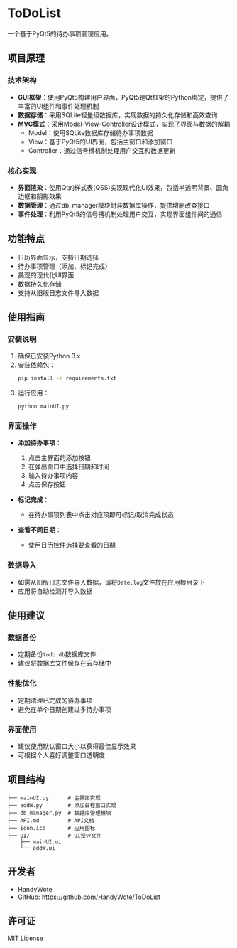 
# ToDoList

一个基于PyQt5的待办事项管理应用。

## 项目原理

### 技术架构
- **GUI框架**：使用PyQt5构建用户界面，PyQt5是Qt框架的Python绑定，提供了丰富的UI组件和事件处理机制
- **数据存储**：采用SQLite轻量级数据库，实现数据的持久化存储和高效查询
- **MVC模式**：采用Model-View-Controller设计模式，实现了界面与数据的解耦
  - Model：使用SQLite数据库存储待办事项数据
  - View：基于PyQt5的UI界面，包括主窗口和添加窗口
  - Controller：通过信号槽机制处理用户交互和数据更新

### 核心实现
- **界面渲染**：使用Qt的样式表(QSS)实现现代化UI效果，包括半透明背景、圆角边框和阴影效果
- **数据管理**：通过db_manager模块封装数据库操作，提供增删改查接口
- **事件处理**：利用PyQt5的信号槽机制处理用户交互，实现界面组件间的通信

## 功能特点

- 日历界面显示，支持日期选择
- 待办事项管理（添加、标记完成）
- 美观的现代化UI界面
- 数据持久化存储
- 支持从旧版日志文件导入数据

## 使用指南

### 安装说明
1. 确保已安装Python 3.x
2. 安装依赖包：
   ```bash
   pip install -r requirements.txt
   ```
3. 运行应用：
   ```bash
   python mainUI.py
   ```

### 界面操作
- **添加待办事项**：
  1. 点击主界面的添加按钮
  2. 在弹出窗口中选择日期和时间
  3. 输入待办事项内容
  4. 点击保存按钮

- **标记完成**：
  - 在待办事项列表中点击对应项即可标记/取消完成状态

- **查看不同日期**：
  - 使用日历控件选择要查看的日期

### 数据导入
- 如需从旧版日志文件导入数据，请将`Date.log`文件放在应用根目录下
- 应用将自动检测并导入数据

## 使用建议

### 数据备份
- 定期备份`todo.db`数据库文件
- 建议将数据库文件保存在云存储中

### 性能优化
- 定期清理已完成的待办事项
- 避免在单个日期创建过多待办事项

### 界面使用
- 建议使用默认窗口大小以获得最佳显示效果
- 可根据个人喜好调整窗口透明度

## 项目结构

```
├── mainUI.py      # 主界面实现
├── addW.py        # 添加日程窗口实现
├── db_manager.py  # 数据库管理模块
├── API.md         # API文档
├── icon.ico       # 应用图标
└── UI/            # UI设计文件
    ├── mainUI.ui
    └── addW.ui
```

## 开发者

- HandyWote
- GitHub: https://github.com/HandyWote/ToDoList

## 许可证

MIT License
